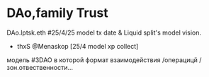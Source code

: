 # DAo,family Trust 
DAo.lptsk.eth
#25/4/25 model 
tx date & Liquid split's model vision.
- thxS @Menaskop [25/4 model xp collect]

модель #3DAO в которой формат взаимодействия /операцицй / зон.отвественности... 


